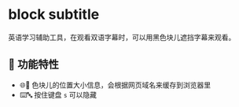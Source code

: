# block subtitle

英语学习辅助工具，在观看双语字幕时，可以用黑色块儿遮挡字幕来观看。

## 🌟 功能特性

- 🌐📏 色块儿的位置大小信息，会根据网页域名来缓存到浏览器里
- ⌨️🔤 按住键盘 `s` 可以隐藏
